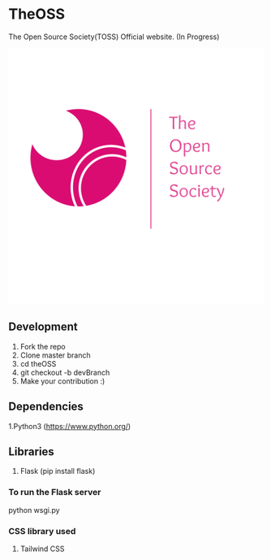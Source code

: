 # TheOSS
The Open Source Society(TOSS) Official website. (In Progress)

![](extra/toss.png)
## Development


1. Fork the repo
2. Clone master branch
3. cd theOSS
4. git checkout -b devBranch
5. Make your contribution :)


## Dependencies 
1.Python3 (https://www.python.org/)

## Libraries

1. Flask (pip install flask)

### To run the Flask server

python wsgi.py


### CSS library used

1. Tailwind CSS
